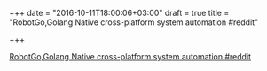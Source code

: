 +++
date = "2016-10-11T18:00:06+03:00"
draft = true
title = "RobotGo,Golang Native cross-platform system automation  #reddit"

+++

<p><a href="https://t.co/qjuGbFsssY">RobotGo,Golang Native cross-platform system automation  #reddit</a></p>

